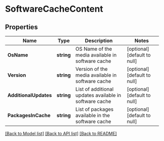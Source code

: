 # SoftwareCacheContent

## Properties
Name | Type | Description | Notes
------------ | ------------- | ------------- | -------------
**OsName** | **string** | OS Name of the media available in software cache | [optional] [default to null]
**Version** | **string** | Version of the media available in software cache | [optional] [default to null]
**AdditionalUpdates** | **string** | List of additional updates available in software cache | [optional] [default to null]
**PackagesInCache** | **string** | List of packages available in the software cache | [optional] [default to null]

[[Back to Model list]](../README.md#documentation-for-models) [[Back to API list]](../README.md#documentation-for-api-endpoints) [[Back to README]](../README.md)

